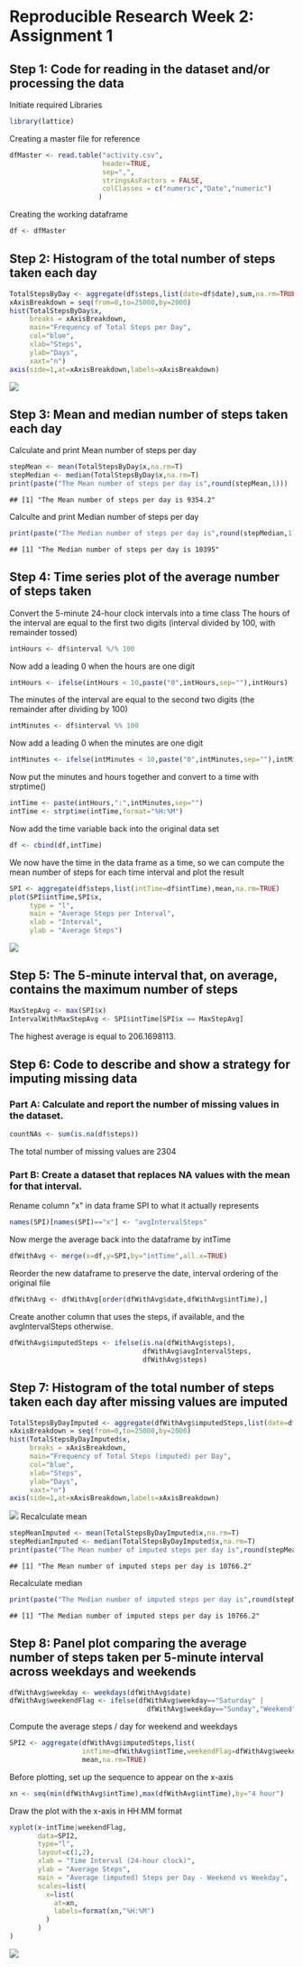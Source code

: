 Reproducible Research Week 2: Assignment 1
==========================================

Step 1: Code for reading in the dataset and/or processing the data
------------------------------------------------------------------

Initiate required Libraries

``` r
library(lattice)
```

Creating a master file for reference

``` r
dfMaster <- read.table("activity.csv",
                       header=TRUE,
                       sep=",",
                       stringsAsFactors = FALSE,
                       colClasses = c("numeric","Date","numeric")
                      )
```

Creating the working dataframe

``` r
df <- dfMaster
```

Step 2: Histogram of the total number of steps taken each day
-------------------------------------------------------------

``` r
TotalStepsByDay <- aggregate(df$steps,list(date=df$date),sum,na.rm=TRUE)
xAxisBreakdown = seq(from=0,to=25000,by=2000) 
hist(TotalStepsByDay$x,
     breaks = xAxisBreakdown,
     main="Frequency of Total Steps per Day",
     col="blue",
     xlab="Steps",
     ylab="Days",
     xaxt="n")
axis(side=1,at=xAxisBreakdown,labels=xAxisBreakdown)
```

![](PA1_template_files/figure-markdown_github/unnamed-chunk-4-1.png)

Step 3: Mean and median number of steps taken each day
------------------------------------------------------

Calculate and print Mean number of steps per day

``` r
stepMean <- mean(TotalStepsByDay$x,na.rm=T)
stepMedian <- median(TotalStepsByDay$x,na.rm=T)
print(paste("The Mean number of steps per day is",round(stepMean,1)))
```

    ## [1] "The Mean number of steps per day is 9354.2"

Calculte and print Median number of steps per day

``` r
print(paste("The Median number of steps per day is",round(stepMedian,1)))
```

    ## [1] "The Median number of steps per day is 10395"

Step 4: Time series plot of the average number of steps taken
-------------------------------------------------------------

Convert the 5-minute 24-hour clock intervals into a time class The hours of the interval are equal to the first two digits (interval divided by 100, with remainder tossed)

``` r
intHours <- df$interval %/% 100
```

Now add a leading 0 when the hours are one digit

``` r
intHours <- ifelse(intHours < 10,paste("0",intHours,sep=""),intHours)
```

The minutes of the interval are equal to the second two digits (the remainder after dividing by 100)

``` r
intMinutes <- df$interval %% 100
```

Now add a leading 0 when the minutes are one digit

``` r
intMinutes <- ifelse(intMinutes < 10,paste("0",intMinutes,sep=""),intMinutes)
```

Now put the minutes and hours together and convert to a time with strptime()

``` r
intTime <- paste(intHours,":",intMinutes,sep="")
intTime <- strptime(intTime,format="%H:%M")
```

Now add the time variable back into the original data set

``` r
df <- cbind(df,intTime)
```

We now have the time in the data frame as a time, so we can compute the mean number of steps for each time interval and plot the result

``` r
SPI <- aggregate(df$steps,list(intTime=df$intTime),mean,na.rm=TRUE)
plot(SPI$intTime,SPI$x,
     type = "l",
     main = "Average Steps per Interval",
     xlab = "Interval",
     ylab = "Average Steps")
```

![](PA1_template_files/figure-markdown_github/unnamed-chunk-13-1.png)

Step 5: The 5-minute interval that, on average, contains the maximum number of steps
------------------------------------------------------------------------------------

``` r
MaxStepAvg <- max(SPI$x)
IntervalWithMaxStepAvg <- SPI$intTime[SPI$x == MaxStepAvg]
```

The highest average is equal to 206.1698113.

Step 6: Code to describe and show a strategy for imputing missing data
----------------------------------------------------------------------

### Part A: Calculate and report the number of missing values in the dataset.

``` r
countNAs <- sum(is.na(df$steps))
```

The total number of missing values are 2304

### Part B: Create a dataset that replaces NA values with the mean for that interval.

Rename column "x" in data frame SPI to what it actually represents

``` r
names(SPI)[names(SPI)=="x"] <- "avgIntervalSteps"
```

Now merge the average back into the dataframe by intTime

``` r
dfWithAvg <- merge(x=df,y=SPI,by="intTime",all.x=TRUE)
```

Reorder the new dataframe to preserve the date, interval ordering of the original file

``` r
dfWithAvg <- dfWithAvg[order(dfWithAvg$date,dfWithAvg$intTime),]
```

Create another column that uses the steps, if available, and the avgIntervalSteps otherwise.

``` r
dfWithAvg$imputedSteps <- ifelse(is.na(dfWithAvg$steps), 
                                 dfWithAvg$avgIntervalSteps,
                                 dfWithAvg$steps)
```

Step 7: Histogram of the total number of steps taken each day after missing values are imputed
----------------------------------------------------------------------------------------------

``` r
TotalStepsByDayImputed <- aggregate(dfWithAvg$imputedSteps,list(date=dfWithAvg$date),sum,na.rm=TRUE)
xAxisBreakdown = seq(from=0,to=25000,by=2000) 
hist(TotalStepsByDayImputed$x,
     breaks = xAxisBreakdown,
     main="Frequency of Total Steps (imputed) per Day",
     col="blue",
     xlab="Steps",
     ylab="Days",
     xaxt="n")
axis(side=1,at=xAxisBreakdown,labels=xAxisBreakdown)
```

![](PA1_template_files/figure-markdown_github/unnamed-chunk-20-1.png) Recalculate mean

``` r
stepMeanImputed <- mean(TotalStepsByDayImputed$x,na.rm=T)
stepMedianImputed <- median(TotalStepsByDayImputed$x,na.rm=T)
print(paste("The Mean number of imputed steps per day is",round(stepMeanImputed,1)))
```

    ## [1] "The Mean number of imputed steps per day is 10766.2"

Recalculate median

``` r
print(paste("The Median number of imputed steps per day is",round(stepMedianImputed,1)))
```

    ## [1] "The Median number of imputed steps per day is 10766.2"

Step 8: Panel plot comparing the average number of steps taken per 5-minute interval across weekdays and weekends
-----------------------------------------------------------------------------------------------------------------

``` r
dfWithAvg$weekday <- weekdays(dfWithAvg$date)
dfWithAvg$weekendFlag <- ifelse(dfWithAvg$weekday=="Saturday" | 
                                  dfWithAvg$weekday=="Sunday","Weekend","Weekday")
```

Compute the average steps / day for weekend and weekdays

``` r
SPI2 <- aggregate(dfWithAvg$imputedSteps,list(
                  intTime=dfWithAvg$intTime,weekendFlag=dfWithAvg$weekendFlag),
                  mean,na.rm=TRUE)
```

Before plotting, set up the sequence to appear on the x-axis

``` r
xn <- seq(min(dfWithAvg$intTime),max(dfWithAvg$intTime),by="4 hour")
```

Draw the plot with the x-axis in HH:MM format

``` r
xyplot(x~intTime|weekendFlag,
       data=SPI2,
       type="l",
       layout=c(1,2),
       xlab = "Time Interval (24-hour clock)",
       ylab = "Average Steps",
       main = "Average (imputed) Steps per Day - Weekend vs Weekday",
       scales=list(
         x=list(
           at=xn,
           labels=format(xn,"%H:%M")
         )
       )
)
```

![](PA1_template_files/figure-markdown_github/unnamed-chunk-26-1.png)
